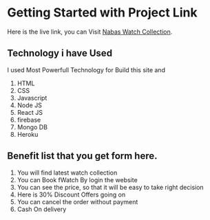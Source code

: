 # Getting Started with Project Link

Here is the live link, you can Visit [Nabas Watch Collection](https://nabas-watch.web.app/).

## Technology i have Used

I used Most Powerfull Technology for Build this site and

1. HTML
2. CSS
3. Javascript
4. Node JS
5. React JS
6. firebase
7. Mongo DB
8. Heroku

## Benefit list that you get form here.

1. You will find latest watch collection
2. You can Book fWatch By login the website
3. You can see the price, so that it will be easy to take right decision
4. Here is 30% Discount Offers going on
5. You can cancel the order without payment
6. Cash On delivery
